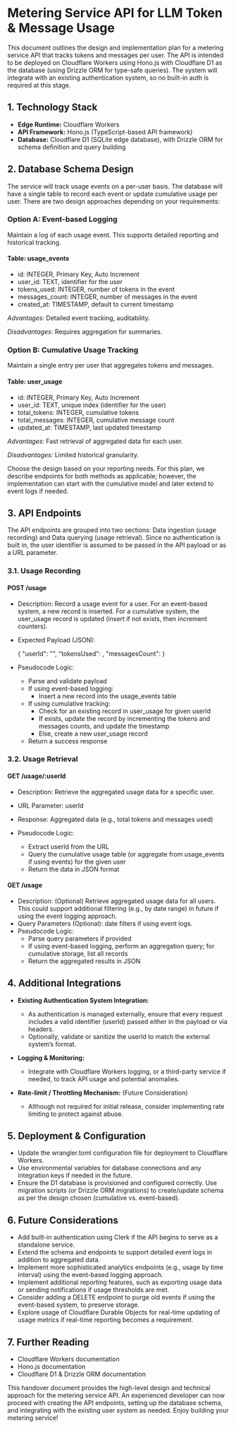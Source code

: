 # Metering Service API for LLM Token & Message Usage

This document outlines the design and implementation plan for a metering service API that tracks tokens and messages per user. The API is intended to be deployed on Cloudflare Workers using Hono.js with Cloudflare D1 as the database (using Drizzle ORM for type-safe queries). The system will integrate with an existing authentication system, so no built-in auth is required at this stage.

## 1. Technology Stack

- **Edge Runtime:** Cloudflare Workers
- **API Framework:** Hono.js (TypeScript-based API framework)
- **Database:** Cloudflare D1 (SQLite edge database), with Drizzle ORM for schema definition and query building

## 2. Database Schema Design

The service will track usage events on a per-user basis. The database will have a single table to record each event or update cumulative usage per user. There are two design approaches depending on your requirements:

### Option A: Event-based Logging

Maintain a log of each usage event. This supports detailed reporting and historical tracking.

#### Table: usage_events

- id: INTEGER, Primary Key, Auto Increment
- user_id: TEXT, identifier for the user
- tokens_used: INTEGER, number of tokens in the event
- messages_count: INTEGER, number of messages in the event
- created_at: TIMESTAMP, default to current timestamp

*Advantages:* Detailed event tracking, auditability.

*Disadvantages:* Requires aggregation for summaries.

### Option B: Cumulative Usage Tracking

Maintain a single entry per user that aggregates tokens and messages.

#### Table: user_usage

- id: INTEGER, Primary Key, Auto Increment
- user_id: TEXT, unique index (identifier for the user)
- total_tokens: INTEGER, cumulative tokens
- total_messages: INTEGER, cumulative message count
- updated_at: TIMESTAMP, last updated timestamp

*Advantages:* Fast retrieval of aggregated data for each user.

*Disadvantages:* Limited historical granularity.

Choose the design based on your reporting needs. For this plan, we describe endpoints for both methods as applicable; however, the implementation can start with the cumulative model and later extend to event logs if needed.

## 3. API Endpoints

The API endpoints are grouped into two sections: Data ingestion (usage recording) and Data querying (usage retrieval). Since no authentication is built in, the user identifier is assumed to be passed in the API payload or as a URL parameter.

### 3.1. Usage Recording

#### POST /usage
- Description: Record a usage event for a user. For an event-based system, a new record is inserted. For a cumulative system, the user_usage record is updated (insert if not exists, then increment counters).
- Expected Payload (JSON):

  {
    "userId": "<user-identifier>",
    "tokensUsed": <number>,
    "messagesCount": <number>
  }

- Pseudocode Logic:
  - Parse and validate payload
  - If using event-based logging:
    - Insert a new record into the usage_events table
  - If using cumulative tracking:
    - Check for an existing record in user_usage for given userId
    - If exists, update the record by incrementing the tokens and messages counts, and update the timestamp
    - Else, create a new user_usage record
  - Return a success response

### 3.2. Usage Retrieval

#### GET /usage/:userId
- Description: Retrieve the aggregated usage data for a specific user.
- URL Parameter: userId
- Response: Aggregated data (e.g., total tokens and messages used)

- Pseudocode Logic:
  - Extract userId from the URL
  - Query the cumulative usage table (or aggregate from usage_events if using events) for the given user
  - Return the data in JSON format

#### GET /usage
- Description: (Optional) Retrieve aggregated usage data for all users. This could support additional filtering (e.g., by date range) in future if using the event logging approach.
- Query Parameters (Optional): date filters if using event logs.
- Pseudocode Logic:
  - Parse query parameters if provided
  - If using event-based logging, perform an aggregation query; for cumulative storage, list all records
  - Return the aggregated results in JSON

## 4. Additional Integrations

- **Existing Authentication System Integration:**
  - As authentication is managed externally, ensure that every request includes a valid identifier (userId) passed either in the payload or via headers.
  - Optionally, validate or sanitize the userId to match the external system’s format.

- **Logging & Monitoring:**
  - Integrate with Cloudflare Workers logging, or a third-party service if needed, to track API usage and potential anomalies.

- **Rate-limit / Throttling Mechanism:** (Future Consideration)
  - Although not required for initial release, consider implementing rate limiting to protect against abuse.

## 5. Deployment & Configuration

- Update the wrangler.toml configuration file for deployment to Cloudflare Workers.
- Use environmental variables for database connections and any integration keys if needed in the future.
- Ensure the D1 database is provisioned and configured correctly. Use migration scripts (or Drizzle ORM migrations) to create/update schema as per the design chosen (cumulative vs. event-based).

## 6. Future Considerations

- Add built-in authentication using Clerk if the API begins to serve as a standalone service.
- Extend the schema and endpoints to support detailed event logs in addition to aggregated data.
- Implement more sophisticated analytics endpoints (e.g., usage by time interval) using the event-based logging approach.
- Implement additional reporting features, such as exporting usage data or sending notifications if usage thresholds are met.
- Consider adding a DELETE endpoint to purge old events if using the event-based system, to preserve storage.
- Explore usage of Cloudflare Durable Objects for real-time updating of usage metrics if real-time reporting becomes a requirement.

## 7. Further Reading

- Cloudflare Workers documentation
- Hono.js documentation
- Cloudflare D1 & Drizzle ORM documentation

This handover document provides the high-level design and technical approach for the metering service API. An experienced developer can now proceed with creating the API endpoints, setting up the database schema, and integrating with the existing user system as needed. Enjoy building your metering service!